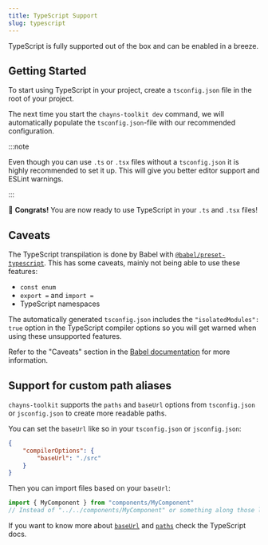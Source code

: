 ```yaml
---
title: TypeScript Support
slug: typescript
---
```


TypeScript is fully supported out of the box and can be enabled in a breeze.

## Getting Started

To start using TypeScript in your project, create a `tsconfig.json` file in the
root of your project.

The next time you start the `chayns-toolkit dev` command, we will automatically
populate the `tsconfig.json`-file with our recommended configuration.

:::note

Even though you can use `.ts` or `.tsx` files without a `tsconfig.json` it is
highly recommended to set it up. This will give you better editor support and
ESLint warnings.

:::

🎉 **Congrats!** You are now ready to use TypeScript in your `.ts` and `.tsx`
files!

## Caveats

The TypeScript transpilation is done by Babel with
[`@babel/preset-typescript`](https://babeljs.io/docs/en/babel-preset-typescript).
This has some caveats, mainly not being able to use these features:

-   `const enum`
-   `export =` and `import =`
-   TypeScript namespaces

The automatically generated `tsconfig.json` includes the
`"isolatedModules": true` option in the TypeScript compiler options so you will
get warned when using these unsupported features.

Refer to the "Caveats" section in the
[Babel documentation](https://babeljs.io/docs/en/babel-plugin-transform-typescript#caveats)
for more information.

## Support for custom path aliases

`chayns-toolkit` supports the `paths` and `baseUrl` options from `tsconfig.json`
or `jsconfig.json` to create more readable paths.

You can set the `baseUrl` like so in your `tsconfig.json` or `jsconfig.json`:

```json {3} title="/tsconfig.json"
{
    "compilerOptions": {
        "baseUrl": "./src"
    }
}
```

Then you can import files based on your `baseUrl`:

```ts
import { MyComponent } from "components/MyComponent"
// Instead of "../../components/MyComponent" or something along those lines
```

If you want to know more about
[`baseUrl`](https://www.typescriptlang.org/docs/handbook/module-resolution.html#base-url)
and
[`paths`](https://www.typescriptlang.org/docs/handbook/module-resolution.html#path-mapping)
check the TypeScript docs.
